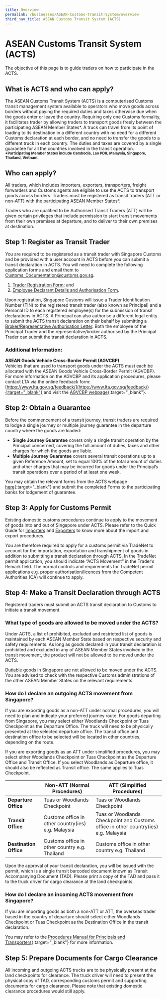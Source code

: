 ```yaml
---
title: Overview
permalink: /businesses/ASEAN-Customs-Transit-System/overview
third_nav_title: ASEAN Customs Transit System (ACTS)
---
```

# ASEAN Customs Transit System (ACTS)

The objective of this page is to guide traders on how to participate in the ACTS.

## What is ACTS and who can apply? 

The ASEAN Customs Transit System (ACTS) is a computerised Customs transit management system available to operators who move goods across borders without paying the required duties and taxes otherwise due when the goods enter or leave the country.  Requiring only one Customs formality, it facilitates trader by allowing traders to transport goods freely between the participating ASEAN Member States*.  A truck can travel from its point of loading to its destination in a different country with no need for a different Customs declaration at each border, and no need to transfer the goods to a different truck in each country.  The duties and taxes are covered by a single guarantee for all the countries involved in the transit operation. <br>
<sup>**\*Participating Member States include Cambodia, Lao PDR, Malaysia, Singapore, Thailand, Vietnam.**

## Who can apply?

All traders, which includes importers, exporters, transporters, freight forwarders and Customs agents are eligible to use the ACTS to transport goods across borders.  Traders must be registered as transit traders (ATT or non-ATT) with the participating ASEAN Member States*.

Traders who are qualified to be Authorised Transit Traders (ATT) will be given certain privileges that include permission to start transit movements from their own premises at departure, and to deliver to their own premises at destination.

## Step 1: Register as Transit Trader

You are required to be registered as a transit trader with Singapore Customs and be provided with a user account in ACTS before you can submit a transit declaration in ACTS. 
You will need to complete the following application forms and email them to [Customs_Documentation@customs.gov.sg](mailto:Customs_Documentation@customs.gov.sg).

   1. [Trader Registration Form](/eservices/customs-forms-and-service-links); and
   2. [Employee Declarant Details and Authorisation Form](/eservices/customs-forms-and-service-links).

Upon registration, Singapore Customs will issue a Trader Identification Number (TIN) to the registered transit trader (also known as Principal) and a Personal ID to each registered employee(s) for the submission of transit declarations in ACTS. A Principal can also authorise a different legal entity to submit the ACTS transit declaration on their behalf by submitting a [Broker/Representative Authorisation Letter](/eservices/customs-forms-and-service-links). Both the employee of the Principal Trader and the representative/broker authorised by the Principal Trader can submit the transit declaration in ACTS.

### Additional Information:
**ASEAN Goods Vehicle Cross-Border Permit (AGVCBP)**<br>
Vehicles that are used to transport goods under the ACTS must each be allocated with the ASEAN Goods Vehicle Cross-Border Permit (AGVCBP). For more information on the AGVCBP and its application procedures, please contact LTA via the online feedback form: [https://www.lta.gov.sg/feedback/](https://www.lta.gov.sg/feedback/){:target="_blank"} and visit the [AGVCBP webpage](https://acts.asean.org/traders-guide/ASEAN-goods){:target="_blank"}. 

## Step 2: Obtain a Guarantee

Before the commencement of a transit journey, transit traders are required to lodge a single journey or multiple journey guarantee in the departure country where the goods are loaded:<br>
   - **Single Journey Guarantee** covers only a single transit operation by the Principal concerned, covering the full amount of duties, taxes and other charges for which the goods are liable.<br> 
   - **Multiple Journey Guarantee** covers several transit operations up to a given Reference Amount, set to equal 100% of the total amount of duties and other charges that may be incurred for goods under the Principal’s transit operations over a period of at least one week.
 
You may obtain the relevant forms from the ACTS webpage [here](https://acts.asean.org/traders-guide/guarantee){:target="_blank"} and submit the completed Forms to the participating banks for lodgement of guarantee.

## Step 3: Apply for Customs Permit

Existing domestic customs procedures continue to apply to the movement of goods into and out of Singapore under ACTS. Please refer to the Quick Guide for [Importers](/businesses/importing-goods/overview) and [Exporters](/businesses/exporting-goods/overview) to know more about the import and export procedures.

You are therefore required to apply for a customs permit via TradeNet to account for the importation, exportation and transhipment of goods in addition to submitting a transit declaration through ACTS. In the TradeNet permit application, you should indicate “ACTS Movement” in the Trader’s Remark field.  The normal controls and requirements for TradeNet permit applications e.g. proper authorisation/licences from the Competent Authorities (CA) will continue to apply.

## Step 4: Make a Transit Declaration through ACTS

Registered traders must submit an ACTS transit declaration to Customs to initiate a transit movement. 

### What type of goods are allowed to be moved under the ACTS?
Under ACTS, a list of prohibited, excluded and restricted list of goods is maintained by each ASEAN Member State based on respective security and safety requirements. As long as goods declared in your transit declaration is prohibited and excluded in any of ASEAN Member States involved in the transit movement, the product will not be allowed to be moved under the ACTS.

[Dutiable goods](/businesses/valuation-duties-taxes-and-fees/duties-and-dutiable-goods) in Singapore are not allowed to be moved under the ACTS. You are advised to check with the respective Customs administrations of the other ASEAN Member States on the relevant requirements.

### How do I declare an outgoing ACTS movement from Singapore?
If you are exporting goods as a non-ATT under normal procedures, you will need to plan and indicate your preferred journey route. For goods departing from Singapore, you may select either Woodlands Checkpoint or Tuas Checkpoint as the Departure Office. The truck will need to be physically presented at the selected departure office. The transit office and destination office to be selected will be located in other countries, depending on the route.

If you are exporting goods as an ATT under simplified procedures, you may select either Woodlands Checkpoint or Tuas Checkpoint as the Departure Office and Transit Office. If you select Woodlands as Departure office, it should also be reflected as Transit office. The same applies to Tuas Checkpoint.

|  |**Non-ATT (Normal Procedures)**|**ATT (Simplified Procedures)**  |
|--|--|--|
|**Departure Office**|Tuas or Woodlands Checkpoint |	Tuas or Woodlands Checkpoint|
|**Transit Office**|	Customs office in other country(ies) e.g. Malaysia|Tuas or Woodlands Checkpoint and Customs office in other country(ies) e.g. Malaysia|
|**Destination Office**|	Customs office in other country e.g. Thailand |	Customs office in other country e.g. Thailand|

Upon the approval of your transit declaration, you will be issued with the permit, which is a single transit barcoded document known as Transit Accompanying Document (TAD). Please print a copy of the TAD and pass it to the truck driver for cargo clearance at the land checkpoints.

### How do I declare an incoming ACTS movement from Singapore?
If you are importing goods as both a non-ATT or ATT, the overseas trader based in the country of departure should select either Woodlands Checkpoint or Tuas Checkpoint as the Destination Office in the transit declaration. 

You may refer to the [Procedures Manual for Principals and Transporters](https://acts.asean.org/traders-guide/procedures-manual-principals-and-transporters){:target="_blank"} for more information.

## Step 5: Prepare Documents for Cargo Clearance
All incoming and outgoing ACTS trucks are to be physically present at the land checkpoints for clearance. The truck driver will need to present the physical copy of TAD, corresponding customs permit and supporting documents for cargo clearance. 
Please note that existing domestic clearance procedures would still apply.

